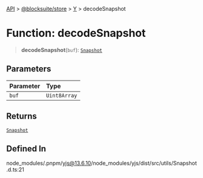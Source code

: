 [API](../../../../../index.md) > [@blocksuite/store](../../../index.md) > [Y](../index.md) > decodeSnapshot

# Function: decodeSnapshot

> **decodeSnapshot**(`buf`): [`Snapshot`](../classes/class.Snapshot.md)

## Parameters

| Parameter | Type |
| :------ | :------ |
| `buf` | `Uint8Array` |

## Returns

[`Snapshot`](../classes/class.Snapshot.md)

## Defined In

node\_modules/.pnpm/yjs@13.6.10/node\_modules/yjs/dist/src/utils/Snapshot.d.ts:21
